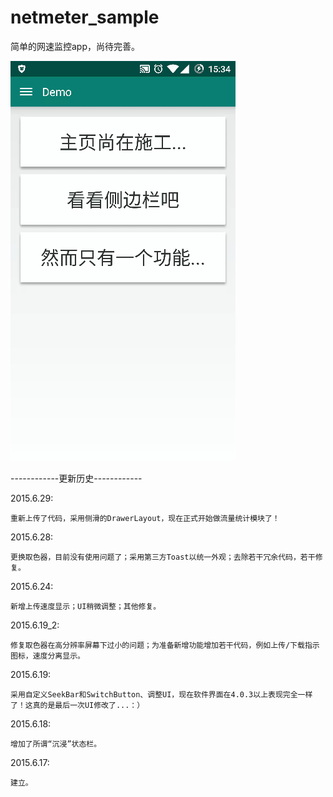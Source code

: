 # netmeter_sample
简单的网速监控app，尚待完善。


![image](https://github.com/Fromnowon/netmeter_sample/raw/master/GIF_20150629_153713.gif)



------------更新历史------------

2015.6.29:


    重新上传了代码，采用侧滑的DrawerLayout，现在正式开始做流量统计模块了！



2015.6.28:


    更换取色器，目前没有使用问题了；采用第三方Toast以统一外观；去除若干冗余代码，若干修复。


2015.6.24:


    新增上传速度显示；UI稍微调整；其他修复。


2015.6.19_2:


    修复取色器在高分辨率屏幕下过小的问题；为准备新增功能增加若干代码，例如上传/下载指示图标，速度分离显示。


2015.6.19:


    采用自定义SeekBar和SwitchButton、调整UI，现在软件界面在4.0.3以上表现完全一样了！这真的是最后一次UI修改了...：）


2015.6.18:


    增加了所谓“沉浸”状态栏。

2015.6.17:


    建立。
